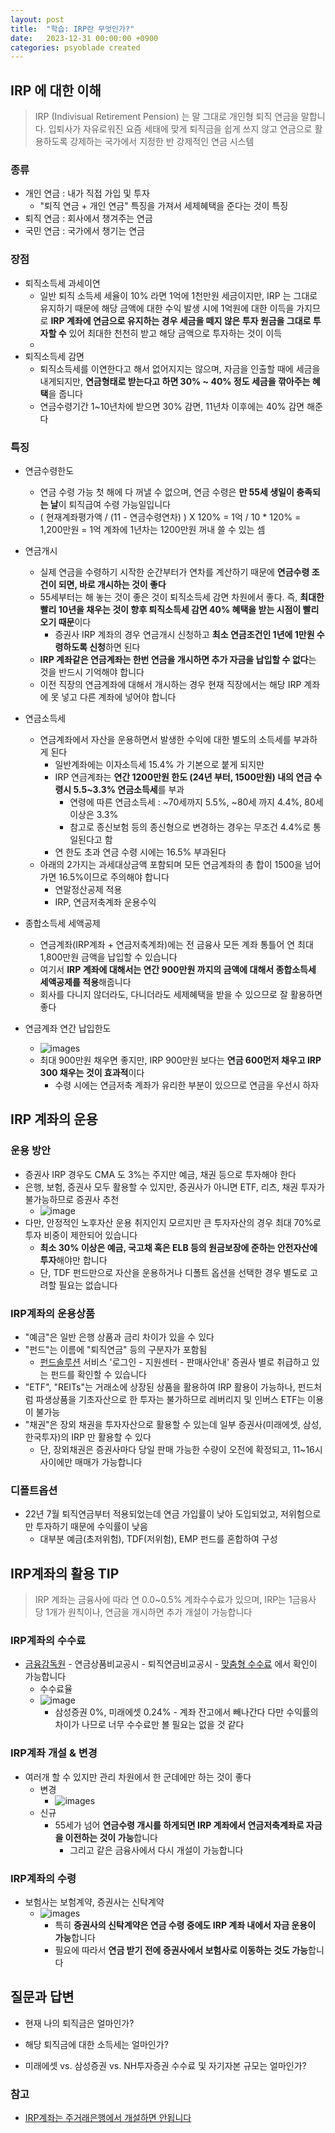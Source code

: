 ```yaml
---
layout: post
title:  "학습: IRP란 무엇인가?"
date:   2023-12-31 00:00:00 +0900
categories: psyoblade created
---
```


## IRP 에 대한 이해

>    IRP (Indivisual Retirement Pension) 는 말 그대로 개인형 퇴직 연금을 말합니다. 입퇴사가 자유로워진 요즘 세태에 맞게 퇴직금을 쉽게 쓰지 않고 연금으로 활용하도록 강제하는 국가에서 지정한 반 강제적인 연금 시스템

### 종류

* 개인 연금 : 내가 직접 가입 및 투자
  * "퇴직 연금 + 개인 연금" 특징을 가져서 세제혜택을 준다는 것이 특징
* 퇴직 연금 : 회사에서 챙겨주는 연금
* 국민 연금 : 국가에서 챙기는 연금

### 장점

* 퇴직소득세 과세이연
  * 일반 퇴직 소득세 세율이 10% 라면 1억에 1천만원 세금이지만, IRP 는 그대로 유지하기 때문에 해당 금액에 대한 수익 발생 시에 1억원에 대한 이득을 가지므로 **IRP 계좌에 연금으로 유지하는 경우 세금을 떼지 않은 투자 원금을 그대로 투자할 수** 있어 최대한 천천히 받고 해당 금액으로 투자하는 것이 이득
  * 
* 퇴직소득세 감면
  * 퇴직소득세를 이연한다고 해서 없어지지는 않으며, 자금을 인출할 때에 세금을 내게되지만, **연금형태로 받는다고 하면 30% ~ 40% 정도 세금을 깎아주는 혜택**을 줍니다
  * 연금수령기간 1~10년차에 받으면 30% 감면, 11년차 이후에는 40% 감면 해준다

### 특징

* 연금수령한도
  * 연금 수령 가능 첫 해에 다 꺼낼 수 없으며, 연금 수령은 **만 55세 생일이 충족되는 날**이 퇴직급여 수령 가능일입니다
  * ( 현재계좌평가액 / (11 - 연금수령연차) ) X 120%  = 1억 / 10 * 120% = 1,200만원 = 1억 계좌에 1년차는 1200만원 꺼내 쓸 수 있는 셈
* 연금개시
  * 실제 연금을 수령하기 시작한 순간부터가 연차를 계산하기 때문에 **연금수령 조건이 되면, 바로 개시하는 것이 좋다**
  * 55세부터는 해 놓는 것이 좋은 것이 퇴직소득세 감면 차원에서 좋다. 즉, **최대한 빨리 10년을 채우는 것이 향후 퇴직소득세 감면 40% 혜택을 받는 시점이 빨리 오기 때문**이다 
    * 증권사 IRP 계좌의 경우 연금개시 신청하고 **최소 연금조건인 1년에 1만원 수령하도록 신청**하면 된다
  * **IRP 계좌같은 연금계좌는 한번 연금을 개시하면 추가 자금을 납입할 수 없다**는 것을 반드시 기억해야 합니다
  * 이전 직장의 연금계좌에 대해서 개시하는 경우 현재 직장에서는 해당 IRP 계좌에 못 넣고 다른 계좌에 넣어야 합니다
* 연금소득세
  * 연금계좌에서 자산을 운용하면서 발생한 수익에 대한 별도의 소득세를 부과하게 된다
    * 일반계좌에는 이자소득세 15.4% 가 기본으로 붙게 되지만
    * IRP 연금계좌는 **연간 1200만원 한도 (24년 부터, 1500만원) 내의 연금 수령시 5.5~3.3% 연금소득세**를 부과
      * 연령에 따른 연금소득세 : ~70세까지 5.5%, ~80세 까지 4.4%, 80세 이상은 3.3%
      * 참고로 종신보험 등의 종신형으로 변경하는 경우는 무조건 4.4%로 통일된다고 함
    * 연 한도 초과 연금 수령 시에는 16.5% 부과된다
  * 아래의 2가지는 과세대상금액 포함되며 모든 연금계좌의 총 합이 1500을 넘어가면 16.5%이므로 주의해야 합니다
    * 연말정산공제 적용
    * IRP, 연금저축계좌 운용수익
* 종합소득세 세액공제
  * 연금계좌(IRP계좌 + 연금저축계좌)에는 전 금융사 모든 계좌 통틀어 연 최대 1,800만원 금액을 납입할 수 있습니다
  * 여기서 **IRP 계좌에 대해서는 연간 900만원 까지의 금액에 대해서 종합소득세 세액공제를 적용**해줍니다
  * 회사를 다니지 않더라도, 다니더라도 세제혜택을 받을 수 있으므로 잘 활용하면 좋다

* 연금계좌 연간 납입한도
  * ![images](images/irp_1.png)
  * 최대 900만원 채우면 좋지만, IRP 900만원 보다는 **연금 600먼저 채우고 IRP 300 채우는 것이 효과적**이다
    * 수령 시에는 연금저축 계좌가 유리한 부분이 있으므로 연금을 우선시 하자


## IRP 계좌의 운용

### 운용 방안

* 증권사 IRP 경우도 CMA 도 3%는 주지만 예금, 채권 등으로 투자해야 한다
* 은행, 보험, 증권사 모두 활용할 수 있지만, 증권사가 아니면 ETF, 리츠,  채권 투자가 불가능하므로 증권사 추천
  * ![image](images/irp_2.png)
* 다만, 안정적인 노후자산 운용 취지인지 모르지만 큰 투자자산의 경우 최대 70%로 투자 비중이 제한되어 있습니다
  * **최소 30% 이상은 예금, 국고채 혹은 ELB 등의 원금보장에 준하는 안전자산에 투자**해야만 합니다
  * 단, TDF 펀드만으로 자산을 운용하거나 디폴트 옵션을 선택한 경우 별도로 고려할 필요는 없습니다

### IRP계좌의 운용상품

* "예금"은 일반 은행 상품과 금리 차이가 있을 수 있다 
* "펀드"는 이름에 "퇴직연금" 등의 구분자가 포함됨
  * [펀드솔루션](https://www.fundsolution.co.kr/SPSP10000.do?mode=main) 서비스 '로그인 - 지원센터 - 판매사안내' 증권사 별로 취급하고 있는 펀드를 확인할 수 있습니다
* "ETF", "REITs"는 거래소에 상장된 상품을 활용하여 IRP 활용이 가능하나, 펀드처럼 파생상품을 기초자산으로 한 투자는 불가하므로 레버리지 및 인버스 ETF는 이용이 불가능
* "채권"은 장외 채권을 투자자산으로 활용할 수 있는데 일부 증권사(미래에셋, 삼성, 한국투자)의 IRP 만 활용할 수 있다
  * 단, 장외채권은 증권사마다 당일 판매 가능한 수량이 오전에 확정되고, 11~16시 사이에만 매매가 가능합니다

### 디폴트옵션

* 22년 7월 퇴직연금부터 적용되었는데 연금 가입률이 낮아 도입되었고, 저위험으로만 투자하기 때문에 수익률이 낮음
  * 대부분 예금(초저위험), TDF(저위험), EMP 펀드를 혼합하여 구성

## IRP계좌의 활용 TIP

>  IRP 계좌는 금융사에 따라 연 0.0~0.5% 계좌수수료가 있으며, IRP는 1금융사 당 1개가 원칙이나, 연금을 개시하면 추가 개설이 가능합니다

### IRP계좌의 수수료

* [금융감독원](https://www.fss.or.kr/fss/main/main.do?menuNo=200000) - 연금상품비교공시 - 퇴직연금비교공시 - [맞춤형 수수료](https://www.fss.or.kr/fss/lifeplan/fixesCmpr/list.do?menuNo=200967) 에서 확인이 가능합니다
  * 수수료율
  * ![image](images/irp_3.png)
    * 삼성증권 0%, 미래에셋 0.24% - 계좌 잔고에서 빼나간다 다만 수익률의 차이가 나므로 너무 수수료만 볼 필요는 없을 것 같다

### IRP계좌 개설 & 변경

* 여러개 할 수 있지만 관리 차원에서 한 군데에만 하는 것이 좋다
  * 변경
    * ![images](images/irp_4.png)
  * 신규
    * 55세가 넘어 **연금수령 개시를 하게되면 IRP 계좌에서 연금저축계좌로 자금을 이전하는 것이 가능**합니다
      * 그리고 같은 금융사에서 다시 개설이 가능합니다

### IRP계좌의 수령

* 보험사는 보험계약, 증권사는 신탁계약
  * ![images](images/irp_5.png)
    * 특히 **증권사의 신탁계약은 연금 수령 중에도 IRP 계좌 내에서 자금 운용이 가능**합니다
    * 필요에 따라서 **연금 받기 전에 증권사에서 보험사로 이동하는 것도 가능**합니다



## 질문과 답변

* 현재 나의 퇴직금은 얼마인가?
* 해당 퇴직금에 대한 소득세는 얼마인가?

* 미래에셋 vs. 삼성증권 vs. NH투자증권 수수료 및 자기자본 규모는 얼마인가?



### 참고

* [IRP계좌는 주거래은행에서 개설하면 안됩니다](https://www.youtube.com/watch?v=sA3vYCE061E)